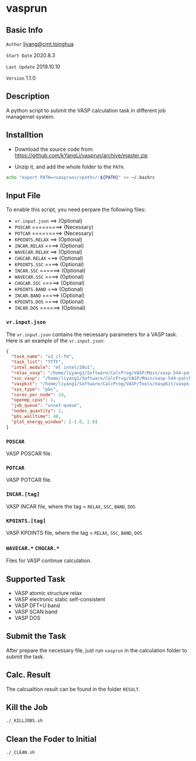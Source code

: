 # vasprun

## Basic Info

`Author` liyang@cmt.tsinghua

`Start Date` 2020.8.3

`Last Update` 2019.10.10

`Version` 1.1.0

## Description

A python script to submit the VASP calculation task in different job managemet system.

## Installtion

* Download the source code from:
https://github.com/kYangLi/vasprun/archive/master.zip

* Unzip it, and add the whole folder to the `PATH`. 
```bash
echo "export PATH=<vasprun>/<path>/:${PATH}" >> ~/.bashrc
```

## Input File
  
To enable this script, you need perpare the following files:
- `vr.input.json` ==> (Optional)
- `POSCAR` =========> (Necessary)
- `POTCAR` =========> (Necessary)
- `KPOINTS.RELAX` ==> (Optional)
- `INCAR.RELAX` ====> (Optional)
- `WAVECAR.RELAX` ==> (Optional)
- `CHGCAR.RELAX` ===> (Optional)
- `KPOINTS.SSC` ====> (Optional)
- `INCAR.SSC` ======> (Optional)
- `WAVECAR.SSC` ====> (Optional)
- `CHGCAR.SSC` =====> (Optional)
- `KPOINTS.BAND` ===> (Optional)
- `INCAR.BAND` =====> (Optional)
- `KPOINTS.DOS` ====> (Optional)
- `INCAR.DOS` ======> (Optional)

### `vr.input.json`
The `vr.input.json` contains the necessary parameters for a VASP task.
Here is an example of the `vr.input.json`:
```json
{
  "task_name": "u3_cl-fm",
  "task_list": "TTTF",
  "intel_module": "ml intel/20u1",
  "relax_vasp": "/home/liyang1/Software/CalcProg/VASP/Main/vasp-544-patched_20u1/bin/vasp_ncl",
  "ssc_vasp": "/home/liyang1/Software/CalcProg/VASP/Main/vasp-544-patched_20u1/bin/vasp_ncl",
  "vaspkit": "/home/liyang1/Software/CalcProg/VASP/Tools/VaspKit/vaspkit-1.12/bin/vaspkit",
  "sys_type": "pbs",
  "cores_per_node": 24,
  "openmp_cpus": 1,
  "job_queue": "unset-queue",
  "nodes_quantity": 2,
  "pbs_walltime": 48,
  "plot_energy_window": [-2.0, 2.0]
}
```

### `POSCAR`
VASP POSCAR file.

### `POTCAR`
VASP POTCAR file.

### `INCAR.[tag]`
VASP INCAR file, where the tag = `RELAX`, `SSC`, `BAND`, `DOS`

### `KPOINTS.[tag]`
VASP KPOINTS file, where the tag = `RELAX`, `SSC`, `BAND`, `DOS`

### `WAVECAR.*` `CHGCAR.*`
Files for VASP continue calculation.

## Supported Task
- VASP atomic structure relax
- VASP electronic static self-consistent 
- VASP DFT+U band
- VASP SCAN band
- VASP DOS

## Submit the Task
After prepare the necessary file, just run `vasprun` in the calculation folder to submit the task.

## Calc. Result
The calcualtion result can be found in the folder `RESULT`.

## Kill the Job
```bash
./_KILLJOBS.sh
```

## Clean the Foder to Initial
```bash
./_CLEAN.sh
```
